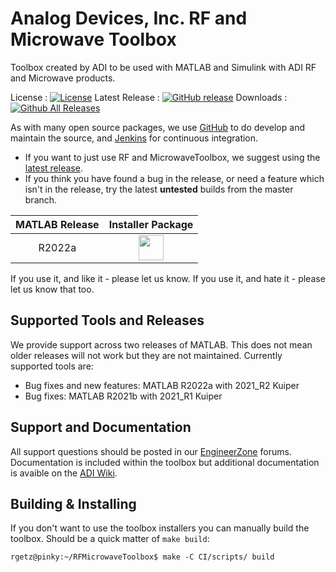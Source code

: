 # Analog Devices, Inc. RF and Microwave Toolbox

Toolbox created by ADI to be used with MATLAB and Simulink with ADI RF and Microwave products.

License : [![License](https://img.shields.io/badge/license-LGPL2-blue.svg)](https://github.com/analogdevicesinc/RFMicrowaveToolbox/blob/master/LICENSE)
Latest Release : [![GitHub release](https://img.shields.io/github/release/analogdevicesinc/RFMicrowaveToolbox.svg)](https://github.com/analogdevicesinc/RFMicrowaveToolbox/releases/latest)
Downloads :  [![Github All Releases](https://img.shields.io/github/downloads/analogdevicesinc/RFMicrowaveToolbox/total.svg)](https://github.com/analogdevicesinc/RFMicrowaveToolbox/releases/latest)

As with many open source packages, we use [GitHub](https://github.com/analogdevicesinc/RFMicrowaveToolbox) to do develop and maintain the source, and [Jenkins](https://jenkins.com/) for continuous integration.
  - If you want to just use RF and MicrowaveToolbox, we suggest using the [latest release](https://github.com/analogdevicesinc/RFMicrowaveToolbox/releases/latest).
  - If you think you have found a bug in the release, or need a feature which isn't in the release, try the latest **untested** builds from the master branch.

| MATLAB Release |  Installer Package  |
|:--------------:|:-------------------:|
| R2022a         | <a href="http://swdownloads.analog.com/cse/toolboxes/trx/master/AnalogDevicesRFMicrowaveToolbox_v22.1.2.mltbx"><img src="https://upload.wikimedia.org/wikipedia/commons/2/21/Matlab_Logo.png" data-canonical-src="https://upload.wikimedia.org/wikipedia/commons/2/21/Matlab_Logo.png" height="40" /></a>|

If you use it, and like it - please let us know. If you use it, and hate it - please let us know that too.

## Supported Tools and Releases

We provide support across two releases of MATLAB. This does not mean older releases will not work but they are not maintained. Currently supported tools are:
- Bug fixes and new features: MATLAB R2022a with 2021_R2 Kuiper 
- Bug fixes: MATLAB R2021b with 2021_R1 Kuiper

## Support and Documentation

All support questions should be posted in our [EngineerZone](https://ez.analog.com/sw-interface-tools) forums. Documentation is included within the toolbox but additional documentation is avaible on the [ADI Wiki](https://wiki.analog.com/resources/tools-software/rf-microwave-toolbox).

## Building & Installing

If you don't want to use the toolbox installers you can manually build the toolbox. Should be a quick matter of `make build`:

```
rgetz@pinky:~/RFMicrowaveToolbox$ make -C CI/scripts/ build 
```

